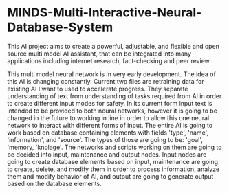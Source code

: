 # MINDS-Multi-Interactive-Neural-Database-System
This AI project aims to create a powerful, adjustable, and flexible and open source multi model AI assistant, that can be integrated into many applications including internet research, fact-checking and peer review.


This multi model neural network is in very early development. The idea of this AI is changing constantly. Current two files are retraining data for existing AI I want to used to accelerate progress. They separate understanding of text from understanding of tasks required from AI in order to create different input modes for safety. In its current form input text is intended to be provided to both neural networks, however it is going to be changed in the future to working in line in order to allow this one neural network to interact with different forms of input. The entire AI is going to work based on database containing elements with fields 'type', 'name', 'information', and 'source'. The types of those are going to be: 'goal', 'memory, 'knolage'. The networks and scripts working on them are going to be decided into input, maintenance and output nodes. Input nodes are going to create database elements based on input, maintenance are going to create, delete, and modify them in order to process information, analyze them and modify behavior of AI, and output are going to generate output based on the database elements.
